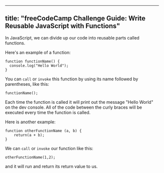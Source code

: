 
---
title: "freeCodeCamp Challenge Guide: Write Reusable JavaScript with Functions"
---

In JavaScript, we can divide up our code into reusable parts called functions.

Here's an example of a function:

    function functionName() {
      console.log("Hello World");
    }

You can `call` or `invoke` this function by using its name followed by parentheses, like this:

    functionName();

Each time the function is called it will print out the message "Hello World" on the dev console. All of the code between the curly braces will be executed every time the function is called.

Here is another example:

    function otherFunctionName (a, b) {
        return(a + b);
    }

We can `call` or `invoke` our function like this:

    otherFunctionName(1,2);

and it will run and return its return value to us.

